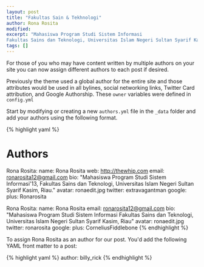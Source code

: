 ```yaml
---
layout: post
title: "Fakultas Sain & Tekhnologi"
author: Rona Rosita
modified:
excerpt: "Mahasiswa Program Studi Sistem Informasi
Fakultas Sains dan Teknologi, Universitas Islam Negeri Sultan Syarif Kasim, Riau."
tags: []
---
```


For those of you who may have content written by multiple authors on your site you can now assign different authors to each post if desired.

Previously the theme used a global author for the entire site and those attributes would be used in all bylines, social networking links, Twitter Card attribution, and Google Authorship. These `owner` variables were defined in `config.yml`

Start by modifying or creating a new `authors.yml` file in the `_data` folder and add your authors using the following format.

{% highlight yaml %}
# Authors

Rona Rosita:
  name: Rona Rosita
  web: http://thewhip.com
  email: ronarosita12@gmail.com
  bio: "Mahasiswa Program Studi Sistem Informasi'13,
  Fakultas Sains dan Teknologi, Universitas Islam Negeri Sultan Syarif Kasim, Riau."
  avatar: ronaedit.jpg
  twitter: extravagantman
  google:
    plus: Ronarosita

Rona Rosita:
  name: Rona Rosita
  email: ronarosita12@gmail.com
  bio: "Mahasiswa Program Studi Sistem Informasi
  Fakultas Sains dan Teknologi, Universitas Islam Negeri Sultan Syarif Kasim, Riau"
  avatar: ronaedit.jpg
  twitter: ronarosita
  google:
    plus: CorneliusFiddlebone
{% endhighlight %}

To assign Rona Rosita as an author for our post. You'd add the following YAML front matter to a post:

{% highlight yaml %}
author: billy_rick
{% endhighlight %}
